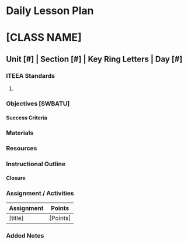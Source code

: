 # Daily Lesson Plan

# [CLASS NAME]

## Unit [#] | Section [#] | Key Ring Letters | Day [#]

### ITEEA Standards
  1.

### Objectives [SWBATU]

#### Success Criteria

### Materials

### Resources

### Instructional Outline

#### Closure

### Assignment / Activities

| Assignment  | Points |
| ------------- | ------------- |
| [title]  | [Points]   |

### Added Notes
